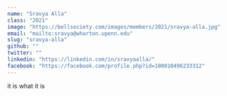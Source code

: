 ```yaml
---
name: "Sravya Alla"
class: "2021"
image: "https://bellsociety.com/images/members/2021/sravya-alla.jpg"
email: "mailto:sravya@wharton.upenn.edu"
slug: "sravya-alla"
github: ""
twitter: ""
linkedin: "https://linkedin.com/in/sravyaalla/"
facebook: "https://facebook.com/profile.php?id=100010496233312"
---
```

it is what it is